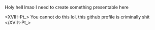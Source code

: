 Holy hell lmao I need to create something presentable here

<XVII✨Pt_>
You cannot do this lol, this github profile is criminally shit
</XVII✨Pt_>


